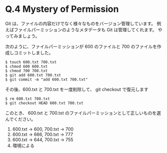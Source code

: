 # Q.4 Mystery of Permission

Git は、ファイルの内容だけでなく様々なものをバージョン管理しています。
例えばファイルパーミッションのようなメタデータも Git は管理してくれます。
やってみましょう。

次のように、ファイルパーミッションが 600 のファイルと 700 のファイルを作成しコミットしました。

```
$ touch 600.txt 700.txt 
$ chmod 600 600.txt
$ chmod 700 700.txt
$ git add 600.txt 700.txt
$ git commit -m "add 600.txt 700.txt"
```

その後、600.txt と 700.txt を一度削除して、 git checkout で復元します

```
$ rm 600.txt 700.txt
$ git checkout HEAD 600.txt 700.txt
```

このとき、 600.txt と 700.txt のファイルパーミッションとして正しいものを選んでください。

1. 600.txt -> 600, 700.txt -> 700
2. 600.txt -> 666, 700.txt -> 777
3. 600.txt -> 644, 700.txt -> 755
4. 環境による
